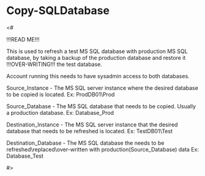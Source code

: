 # Copy-SQLDatabase

<# 

!!!READ ME!!!

This is used to refresh a test MS SQL database with production MS SQL database, by taking a backup of the production database and restore it !!!OVER-WRITING!!! the test database.

Account running this needs to have sysadmin access to both databases.

Source_Instance -   The MS SQL server instance where the desired database to be copied is located.
                    Ex: ProdDB01\Prod

Source_Database -   The MS SQL database that needs to be copied.
                    Usually a production database.
                    Ex: Database_Prod

Destination_Instance -  The MS SQL server instance that the desired database that needs to be refreshed is located.
                        Ex: TestDB01\Test

Destination_Database -  The MS SQL database the needs to be refreshed\replaced\over-written with production(Source_Database) data
                        Ex: Database_Test

#>

